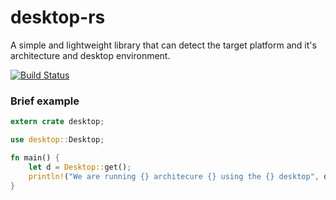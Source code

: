 # desktop-rs
A simple and lightweight library that can detect the target platform and it's architecture and desktop environment.

[![Build Status](https://travis-ci.com/AregevDev/desktop-rs.svg?branch=master)](https://travis-ci.com/AregevDev/desktop-rs)

### Brief example 
```rust
extern crate desktop;

use desktop::Desktop;

fn main() {
    let d = Desktop::get();
    println!("We are running {} architecure {} using the {} desktop", d.os_name(), d.arch(), d.environment())
}
```
